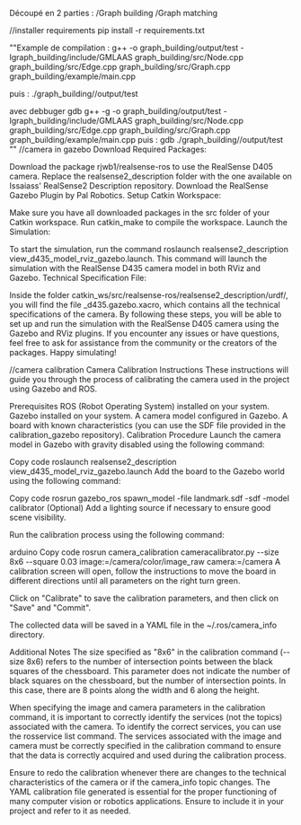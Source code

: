 Découpé en 2 parties :
/Graph building
/Graph matching

//installer requirements
pip install -r requirements.txt


""Example de compilation :
 g++ -o graph_building/output/test -Igraph_building/include/GMLAAS graph_building/src/Node.cpp graph_building/src/Edge.cpp graph_building/src/Graph.cpp graph_building/example/main.cpp
 
 puis :
 ./graph_building//output/test

avec debbuger gdb
 g++ -g -o graph_building/output/test -Igraph_building/include/GMLAAS graph_building/src/Node.cpp graph_building/src/Edge.cpp graph_building/src/Graph.cpp graph_building/example/main.cpp
 puis :
 gdb ./graph_building//output/test
 ""
//camera in gazebo
Download Required Packages:

Download the package rjwb1/realsense-ros to use the RealSense D405 camera.
Replace the realsense2_description folder with the one available on Issaiass' RealSense2 Description repository.
Download the RealSense Gazebo Plugin by Pal Robotics.
Setup Catkin Workspace:

Make sure you have all downloaded packages in the src folder of your Catkin workspace.
Run catkin_make to compile the workspace.
Launch the Simulation:

To start the simulation, run the command roslaunch realsense2_description view_d435_model_rviz_gazebo.launch.
This command will launch the simulation with the RealSense D435 camera model in both RViz and Gazebo.
Technical Specification File:

Inside the folder catkin_ws/src/realsense-ros/realsense2_description/urdf/, you will find the file _d435.gazebo.xacro, which contains all the technical specifications of the camera.
By following these steps, you will be able to set up and run the simulation with the RealSense D405 camera using the Gazebo and RViz plugins. If you encounter any issues or have questions, feel free to ask for assistance from the community or the creators of the packages. Happy simulating!

//camera calibration
Camera Calibration Instructions
These instructions will guide you through the process of calibrating the camera used in the project using Gazebo and ROS.

Prerequisites
ROS (Robot Operating System) installed on your system.
Gazebo installed on your system.
A camera model configured in Gazebo.
A board with known characteristics (you can use the SDF file provided in the calibration_gazebo repository).
Calibration Procedure
Launch the camera model in Gazebo with gravity disabled using the following command:

Copy code
roslaunch realsense2_description view_d435_model_rviz_gazebo.launch
Add the board to the Gazebo world using the following command:

Copy code
rosrun gazebo_ros spawn_model -file landmark.sdf -sdf -model calibrator
(Optional) Add a lighting source if necessary to ensure good scene visibility.

Run the calibration process using the following command:

arduino
Copy code
rosrun camera_calibration cameracalibrator.py --size 8x6 --square 0.03 image:=/camera/color/image_raw camera:=/camera
A calibration screen will open, follow the instructions to move the board in different directions until all parameters on the right turn green.

Click on "Calibrate" to save the calibration parameters, and then click on "Save" and "Commit".

The collected data will be saved in a YAML file in the ~/.ros/camera_info directory.

Additional Notes
The size specified as "8x6" in the calibration command (--size 8x6) refers to the number of intersection points between the black squares of the chessboard. This parameter does not indicate the number of black squares on the chessboard, but the number of intersection points. In this case, there are 8 points along the width and 6 along the height.

When specifying the image and camera parameters in the calibration command, it is important to correctly identify the services (not the topics) associated with the camera. To identify the correct services, you can use the rosservice list command. The services associated with the image and camera must be correctly specified in the calibration command to ensure that the data is correctly acquired and used during the calibration process.

Ensure to redo the calibration whenever there are changes to the technical characteristics of the camera or if the camera_info topic changes. The YAML calibration file generated is essential for the proper functioning of many computer vision or robotics applications. Ensure to include it in your project and refer to it as needed.
